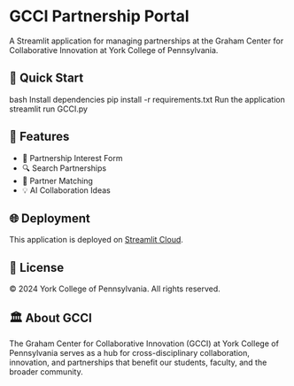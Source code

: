 # GCCI Partnership Portal

A Streamlit application for managing partnerships at the Graham Center for Collaborative Innovation at York College of Pennsylvania.

## 🚀 Quick Start

bash
Install dependencies
pip install -r requirements.txt
Run the application
streamlit run GCCI.py

## 🎯 Features

- 📝 Partnership Interest Form
- 🔍 Search Partnerships
- 🤝 Partner Matching
- 💡 AI Collaboration Ideas

## 🌐 Deployment

This application is deployed on [Streamlit Cloud](https://streamlit.io/cloud).

## 📄 License

© 2024 York College of Pennsylvania. All rights reserved.

## 🏛️ About GCCI

The Graham Center for Collaborative Innovation (GCCI) at York College of Pennsylvania serves as a hub for cross-disciplinary collaboration, innovation, and partnerships that benefit our students, faculty, and the broader community.
